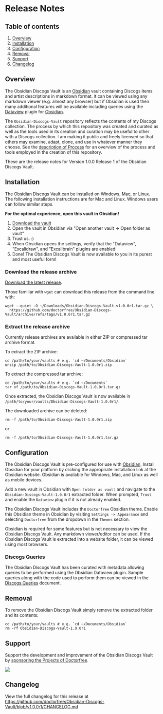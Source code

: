 # Release Notes

## Table of contents

1. [Overview](#overview)
1. [Installation](#installation)
1. [Configuration](#configuration)
1. [Removal](#removal)
1. [Support](#support)
1. [Changelog](#changelog)

## Overview

The Obsidian Discogs Vault is an [Obsidian](https://obsidian.md) vault containing Discogs items and artist descriptions in markdown format. It can be viewed using any markdown viewer (e.g. almost any browser) but if Obsidian is used then many additional features will be available including queries using the [Dataview](https://blacksmithgu.github.io/obsidian-dataview/) plugin for [Obsidian](https://obsidian.md/).

The `Obsidian-Discogs-Vault` repository reflects the contents of my Discogs collection. The process by which this repository was created and curated as well as the tools used in its creation and curation may be useful to other with a Discogs collection. I am making it public and freely licensed so that others may examine, adapt, clone, and use in whatever manner they choose. See the [description of Process](https://github.com/doctorfree/Obsidian-Discogs-Vault/Process.md) for an overview of the process and tools employed in the creation of this repository.

These are the release notes for Version 1.0.0 Release 1 of the Obsidian Discogs Vault.

## Installation

The Obsidian Discogs Vault can be installed on Windows, Mac, or Linux. The following installation instructions are for Mac and Linux. Windows users can follow similar steps.

**For the optimal experience, open this vault in Obsidian!**

1. [Download the vault](https://github.com/doctorfree/Obsidian-Discogs-Vault/releases/latest)
3. Open the vault in Obsidian via "Open another vault -> Open folder as vault"
4. Trust us. :) 
5. When Obsidian opens the settings, verify that the "Dataview", "Excalidraw", and "Excalibrain" plugins are enabled
6. Done! The Obsidian Discogs Vault is now available to you in its purest and most useful form!

### Download the release archive

[Download the latest release](https://github.com/doctorfree/Obsidian-Discogs-Vault/releases/latest).

Those familiar with `wget` can download this release from the command line with:

```shell
wget --quiet -O ~/Downloads/Obsidian-Discogs-Vault-v1.0.0r1.tar.gz \
  https://github.com/doctorfree/Obsidian-Discogs-Vault/archive/refs/tags/v1.0.0r1.tar.gz
```

### Extract the release archive

Currently release archives are available in either ZIP or compressed tar archive format.

To extract the ZIP archive:

```shell
cd /path/to/your/vaults # e.g. `cd ~/Documents/Obsidian`
unzip /path/to/Obsidian-Discogs-Vault-1.0.0r1.zip
```

To extract the compressed tar archive:

```shell
cd /path/to/your/vaults # e.g. `cd ~/Documents`
tar xf /path/to/Obsidian-Discogs-Vault-1.0.0r1.tar.gz
```

Once extracted, the Obsidian Discogs Vault is now available in `/path/to/your/vaults/Obsidian-Discogs-Vault-1.0.0r1/`.

The downloaded archive can be deleted:

```shell
rm -f /path/to/Obsidian-Discogs-Vault-1.0.0r1.zip
```

or

```shell
rm -f /path/to/Obsidian-Discogs-Vault-1.0.0r1.tar.gz
```

## Configuration

The Obsidian Discogs Vault is pre-configured for use with [Obsidian](https://obsidian.md). Install Obsidian for your platform by clicking the appropriate installation link at the Obsidian website. Obsidian is available for Windows, Mac, and Linux as well as mobile devices.

Add a new vault in Obsidian with `Open folder as vault` and navigate to the `Obsidian-Discogs-Vault-1.0.0r1` extracted folder. When prompted, `Trust` and enable the `Dataview` plugin if it is not already enabled.

The Obsidian Discogs Vault includes the `Doctorfree` Obsidian theme. Enable this Obsidian theme in Obsidian by visiting `Settings -> Appearance` and selecting `Doctorfree` from the dropdown in the `Themes` section.

Obsidian is required for some features but is not necessary to view the Obsidian Discogs Vault. Any markdown viewer/editor can be used. If the Obsidian Discogs Vault is extracted into a website folder, it can be viewed using most browsers.

### Discogs Queries

The Obsidian Discogs Vault has been curated with metadata allowing queries to be performed using the Obsidian Dataview plugin. Sample queries along with the code used to perform them can be viewed in the [Discogs Queries](https://github.com/doctorfree/Obsidian-Discogs-Vault/Discogs_Queries.md) document.

## Removal

To remove the Obsidian Discogs Vault simply remove the extracted folder and its contents:

```shell
cd /path/to/your/vaults # e.g. `cd ~/Documents/Obsidian`
rm -rf Obsidian-Discogs-Vault-1.0.0r1
```

## Support

Support the development and improvement of the Obsidian Discogs Vault by [sponsoring the Projects of Doctorfree](https://github.com/sponsors/doctorfree).

<a href="https://www.buymeacoffee.com/doctorfree"><img src="https://img.buymeacoffee.com/button-api/?text=Buy me a coffee&emoji=&slug=doctorfree&button_colour=5F7FFF&font_colour=ffffff&font_family=Lato&outline_colour=000000&coffee_colour=FFDD00"></a>

## Changelog

View the full changelog for this release at https://github.com/doctorfree/Obsidian-Discogs-Vault/blob/v1.0.0r1/CHANGELOG.md
